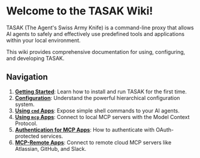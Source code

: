 # Welcome to the TASAK Wiki!

TASAK (The Agent's Swiss Army Knife) is a command-line proxy that allows AI agents to safely and effectively use predefined tools and applications within your local environment.

This wiki provides comprehensive documentation for using, configuring, and developing TASAK.

## Navigation

1.  **[Getting Started](1.-Getting-Started.md)**: Learn how to install and run TASAK for the first time.
2.  **[Configuration](2.-Configuration.md)**: Understand the powerful hierarchical configuration system.
3.  **[Using `cmd` Apps](3.-Using-Cmd-Apps.md)**: Expose simple shell commands to your AI agents.
4.  **[Using `mcp` Apps](4.-Using-Mcp-Apps.md)**: Connect to local MCP servers with the Model Context Protocol.
5.  **[Authentication for MCP Apps](5.-Authentication.md)**: How to authenticate with OAuth-protected services.
6.  **[MCP-Remote Apps](6.-MCP-Remote-Apps.md)**: Connect to remote cloud MCP servers like Atlassian, GitHub, and Slack.
